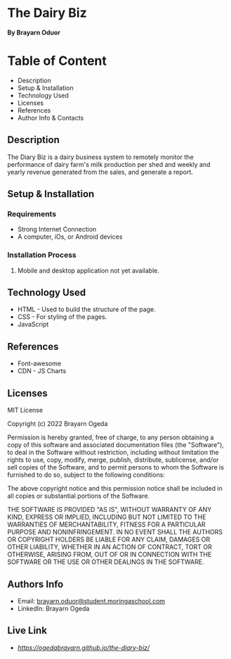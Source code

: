 # The Dairy Biz
**By Brayarn Oduor**
# Table of Content
* Description
* Setup & Installation
* Technology Used
* Licenses
* References
* Author Info & Contacts

## Description
The Diary Biz is a dairy business system to remotely monitor the performance of dairy farm's milk production per shed and weekly and yearly revenue generated from the sales, and generate a report.  
## Setup & Installation
### Requirements
+ Strong Internet Connection
+ A computer, iOs, or Android devices
### Installation Process
1. Mobile and desktop application not yet available.
## Technology Used
* HTML - Used to build the structure of the page.
* CSS - For styling of the pages.
* JavaScript
## References
* Font-awesome
* CDN - JS Charts
## Licenses
MIT License

Copyright (c) 2022 Brayarn Ogeda

Permission is hereby granted, free of charge, to any person obtaining a copy
of this software and associated documentation files (the "Software"), to deal
in the Software without restriction, including without limitation the rights
to use, copy, modify, merge, publish, distribute, sublicense, and/or sell
copies of the Software, and to permit persons to whom the Software is
furnished to do so, subject to the following conditions:

The above copyright notice and this permission notice shall be included in all
copies or substantial portions of the Software.

THE SOFTWARE IS PROVIDED "AS IS", WITHOUT WARRANTY OF ANY KIND, EXPRESS OR
IMPLIED, INCLUDING BUT NOT LIMITED TO THE WARRANTIES OF MERCHANTABILITY,
FITNESS FOR A PARTICULAR PURPOSE AND NONINFRINGEMENT. IN NO EVENT SHALL THE
AUTHORS OR COPYRIGHT HOLDERS BE LIABLE FOR ANY CLAIM, DAMAGES OR OTHER
LIABILITY, WHETHER IN AN ACTION OF CONTRACT, TORT OR OTHERWISE, ARISING FROM,
OUT OF OR IN CONNECTION WITH THE SOFTWARE OR THE USE OR OTHER DEALINGS IN THE
SOFTWARE.

## Authors Info
* Email: brayarn.oduor@student.moringaschool.com
* LinkedIn: Brayarn Ogeda

## Live Link
* *https://ogedabrayarn.github.io/the-diary-biz/*